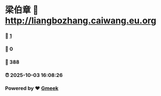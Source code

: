 # 梁伯章 :link: http://liangbozhang.caiwang.eu.org 
### :page_facing_up: [1](http://liangbozhang.caiwang.eu.org/tag.html) 
### :speech_balloon: 0 
### :hibiscus: 388 
### :alarm_clock: 2025-10-03 16:08:26 
### Powered by :heart: [Gmeek](https://github.com/Meekdai/Gmeek)
